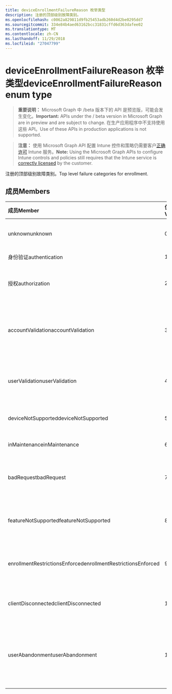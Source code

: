```yaml
---
title: deviceEnrollmentFailureReason 枚举类型
description: 注册的顶部级别故障类别。
ms.openlocfilehash: c0062a829811d9fb25453adb260d4d2be0295dd7
ms.sourcegitcommit: 334e84b4aed63162bcc31831cffd6d363dafee02
ms.translationtype: MT
ms.contentlocale: zh-CN
ms.lasthandoff: 11/29/2018
ms.locfileid: "27047799"
---
```

# <a name="deviceenrollmentfailurereason-enum-type"></a><span data-ttu-id="e5325-103">deviceEnrollmentFailureReason 枚举类型</span><span class="sxs-lookup"><span data-stu-id="e5325-103">deviceEnrollmentFailureReason enum type</span></span>

> <span data-ttu-id="e5325-104">**重要说明：** Microsoft Graph 中 /beta 版本下的 API 是预览版，可能会发生变化。</span><span class="sxs-lookup"><span data-stu-id="e5325-104">**Important:** APIs under the / beta version in Microsoft Graph are in preview and are subject to change.</span></span> <span data-ttu-id="e5325-105">在生产应用程序中不支持使用这些 API。</span><span class="sxs-lookup"><span data-stu-id="e5325-105">Use of these APIs in production applications is not supported.</span></span>

> <span data-ttu-id="e5325-106">**注意：** 使用 Microsoft Graph API 配置 Intune 控件和策略仍需要客户[正确许可](https://go.microsoft.com/fwlink/?linkid=839381) Intune 服务。</span><span class="sxs-lookup"><span data-stu-id="e5325-106">**Note:** Using the Microsoft Graph APIs to configure Intune controls and policies still requires that the Intune service is [correctly licensed](https://go.microsoft.com/fwlink/?linkid=839381) by the customer.</span></span>

<span data-ttu-id="e5325-107">注册的顶部级别故障类别。</span><span class="sxs-lookup"><span data-stu-id="e5325-107">Top level failure categories for enrollment.</span></span>
## <a name="members"></a><span data-ttu-id="e5325-108">成员</span><span class="sxs-lookup"><span data-stu-id="e5325-108">Members</span></span>
|<span data-ttu-id="e5325-109">成员</span><span class="sxs-lookup"><span data-stu-id="e5325-109">Member</span></span>|<span data-ttu-id="e5325-110">值</span><span class="sxs-lookup"><span data-stu-id="e5325-110">Value</span></span>|<span data-ttu-id="e5325-111">说明</span><span class="sxs-lookup"><span data-stu-id="e5325-111">Description</span></span>|
|:---|:---|:---|
|<span data-ttu-id="e5325-112">unknown</span><span class="sxs-lookup"><span data-stu-id="e5325-112">unknown</span></span>|<span data-ttu-id="e5325-113">0</span><span class="sxs-lookup"><span data-stu-id="e5325-113">0</span></span>|<span data-ttu-id="e5325-114">默认值是未知失败原因。</span><span class="sxs-lookup"><span data-stu-id="e5325-114">Default value, failure reason is unknown.</span></span>|
|<span data-ttu-id="e5325-115">身份验证</span><span class="sxs-lookup"><span data-stu-id="e5325-115">authentication</span></span>|<span data-ttu-id="e5325-116">1</span><span class="sxs-lookup"><span data-stu-id="e5325-116">1</span></span>|<span data-ttu-id="e5325-117">失败的身份验证</span><span class="sxs-lookup"><span data-stu-id="e5325-117">Authentication failed</span></span>|
|<span data-ttu-id="e5325-118">授权</span><span class="sxs-lookup"><span data-stu-id="e5325-118">authorization</span></span>|<span data-ttu-id="e5325-119">2</span><span class="sxs-lookup"><span data-stu-id="e5325-119">2</span></span>|<span data-ttu-id="e5325-120">呼叫已通过身份验证，但未被授权注册。</span><span class="sxs-lookup"><span data-stu-id="e5325-120">Call was authenticated, but not authorized to enroll.</span></span>|
|<span data-ttu-id="e5325-121">accountValidation</span><span class="sxs-lookup"><span data-stu-id="e5325-121">accountValidation</span></span>|<span data-ttu-id="e5325-122">3</span><span class="sxs-lookup"><span data-stu-id="e5325-122">3</span></span>|<span data-ttu-id="e5325-123">无法验证注册的帐户。</span><span class="sxs-lookup"><span data-stu-id="e5325-123">Failed to validate the account for enrollment.</span></span> <span data-ttu-id="e5325-124">（帐户已被阻止，注册未启用）</span><span class="sxs-lookup"><span data-stu-id="e5325-124">(Account blocked, enrollment not enabled)</span></span>|
|<span data-ttu-id="e5325-125">userValidation</span><span class="sxs-lookup"><span data-stu-id="e5325-125">userValidation</span></span>|<span data-ttu-id="e5325-126">4</span><span class="sxs-lookup"><span data-stu-id="e5325-126">4</span></span>|<span data-ttu-id="e5325-127">无法验证用户。</span><span class="sxs-lookup"><span data-stu-id="e5325-127">User could not be validated.</span></span> <span data-ttu-id="e5325-128">(不存在用户，缺少许可证)</span><span class="sxs-lookup"><span data-stu-id="e5325-128">(User does not exist, missing license)</span></span>|
|<span data-ttu-id="e5325-129">deviceNotSupported</span><span class="sxs-lookup"><span data-stu-id="e5325-129">deviceNotSupported</span></span>|<span data-ttu-id="e5325-130">5</span><span class="sxs-lookup"><span data-stu-id="e5325-130">5</span></span>|<span data-ttu-id="e5325-131">不支持移动设备管理设备。</span><span class="sxs-lookup"><span data-stu-id="e5325-131">Device is not supported for mobile device management.</span></span>|
|<span data-ttu-id="e5325-132">inMaintenance</span><span class="sxs-lookup"><span data-stu-id="e5325-132">inMaintenance</span></span>|<span data-ttu-id="e5325-133">6</span><span class="sxs-lookup"><span data-stu-id="e5325-133">6</span></span>|<span data-ttu-id="e5325-134">帐户是在维护。</span><span class="sxs-lookup"><span data-stu-id="e5325-134">Account is in maintenance.</span></span>|
|<span data-ttu-id="e5325-135">badRequest</span><span class="sxs-lookup"><span data-stu-id="e5325-135">badRequest</span></span>|<span data-ttu-id="e5325-136">7</span><span class="sxs-lookup"><span data-stu-id="e5325-136">7</span></span>|<span data-ttu-id="e5325-137">客户端发送请求不是服务理解/支持。</span><span class="sxs-lookup"><span data-stu-id="e5325-137">Client sent a request that is not understood/supported by the service.</span></span>|
|<span data-ttu-id="e5325-138">featureNotSupported</span><span class="sxs-lookup"><span data-stu-id="e5325-138">featureNotSupported</span></span>|<span data-ttu-id="e5325-139">8</span><span class="sxs-lookup"><span data-stu-id="e5325-139">8</span></span>|<span data-ttu-id="e5325-140">此帐户不支持使用此注册的功能。</span><span class="sxs-lookup"><span data-stu-id="e5325-140">Feature(s) used by this enrollment are not supported for this account.</span></span>|
|<span data-ttu-id="e5325-141">enrollmentRestrictionsEnforced</span><span class="sxs-lookup"><span data-stu-id="e5325-141">enrollmentRestrictionsEnforced</span></span>|<span data-ttu-id="e5325-142">9</span><span class="sxs-lookup"><span data-stu-id="e5325-142">9</span></span>|<span data-ttu-id="e5325-143">注册限制配置被管理员阻止此注册。</span><span class="sxs-lookup"><span data-stu-id="e5325-143">Enrollment restrictions configured by admin blocked this enrollment.</span></span>|
|<span data-ttu-id="e5325-144">clientDisconnected</span><span class="sxs-lookup"><span data-stu-id="e5325-144">clientDisconnected</span></span>|<span data-ttu-id="e5325-145">10</span><span class="sxs-lookup"><span data-stu-id="e5325-145">10</span></span>|<span data-ttu-id="e5325-146">客户端超时或注册已中止由最终用户。</span><span class="sxs-lookup"><span data-stu-id="e5325-146">Client timed out or enrollment was aborted by enduser.</span></span>|
|<span data-ttu-id="e5325-147">userAbandonment</span><span class="sxs-lookup"><span data-stu-id="e5325-147">userAbandonment</span></span>|<span data-ttu-id="e5325-148">11</span><span class="sxs-lookup"><span data-stu-id="e5325-148">11</span></span>|<span data-ttu-id="e5325-149">注册已放弃的最终用户。</span><span class="sxs-lookup"><span data-stu-id="e5325-149">Enrollment was abandoned by enduser.</span></span> <span data-ttu-id="e5325-150">（最终用户启动入职培训，但无法完成及时）</span><span class="sxs-lookup"><span data-stu-id="e5325-150">(Enduser started onboarding but failed to complete it in timely manner)</span></span>|





